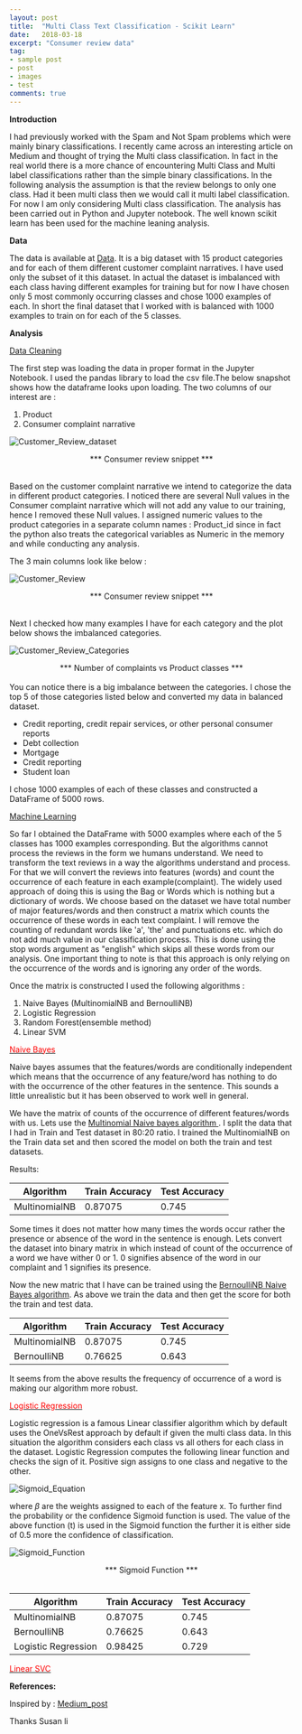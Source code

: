 ```yaml
---
layout: post
title:  "Multi Class Text Classification - Scikit Learn"
date:   2018-03-18
excerpt: "Consumer review data"
tag:
- sample post
- post
- images
- test
comments: true
---
```


**Introduction**

I had previously worked with the Spam and Not Spam problems which were mainly binary classifications. I recently came across an interesting article on Medium and thought of trying the Multi class classification. In fact in the real world there is a more chance of encountering Multi Class and Multi label classifications rather than the simple binary classifications. In the following analysis the assumption is that the review belongs to only one class. Had it been multi class then we would call it multi label classification. For now I am only considering Multi class classification.
The analysis has been carried out in Python and Jupyter notebook. The well known scikit learn has been used for the machine leaning analysis.

**Data**

The data is available at [Data](https://catalog.data.gov/dataset/consumer-complaint-database). It is a big dataset with 15 product categories and for each of them different customer complaint narratives. I have used only the subset of it this dataset. In actual the dataset is imbalanced with each class having different examples for training but for now I have chosen only 5 most commonly occurring classes and chose 1000 examples of each. In short the final dataset that I worked with is balanced with 1000 examples to train on for each of the 5 classes.

**Analysis**

<u> Data Cleaning </u>

The first step was loading the data in proper format in the Jupyter Notebook. I used the pandas library to load the csv file.The below snapshot shows how the dataframe looks upon loading. The two columns of our interest are :

 1. Product
 2. Consumer complaint narrative

![Customer_Review_dataset](../imgs/Consumer_dataframe.PNG)
<center>*** Consumer review snippet *** </center> <br>

Based on the customer complaint narrative we intend to categorize the data in different product categories. I noticed there are several Null values in the Consumer complaint narrative which will not add any value to our training, hence I removed these Null values.
I assigned numeric values to the product categories in a separate column names : Product_id since in fact the python also treats the categorical variables as Numeric in the memory and while conducting any analysis.

The 3 main columns look like below :
<br>

![Customer_Review](../imgs/Customer_narrative.PNG)

<center>*** Consumer review snippet *** </center>
<br>

Next I checked how many examples I have for each category and the plot below shows the imbalanced categories.

![Customer_Review_Categories](../imgs/Complaint_Counts_with_titles.png)
<center>
*** Number of complaints vs Product classes ***
</center>
<br>
You can notice there is a big imbalance between the categories. I chose the top 5 of those categories listed below and converted my data in balanced dataset.

- Credit reporting, credit repair services, or other personal consumer reports
- Debt collection
- Mortgage
- Credit reporting
- Student loan

I chose 1000 examples of each of these classes and constructed a DataFrame of 5000 rows.

<u> Machine Learning </u>

So far I obtained the DataFrame with 5000 examples where each of the 5 classes has 1000 examples corresponding. But the algorithms cannot process the reviews in the form we humans understand. We need to transform the text reviews in a way the algorithms understand and process.
For that we will convert the reviews into features (words) and count the occurrence of each feature in each example(complaint).
The widely used approach of doing this is using the Bag or Words which is nothing but a dictionary of words. We choose based on the dataset we have total number of major features/words and then construct a matrix which counts the occurrence of these words in each text complaint. I will remove the counting of redundant words like 'a', 'the' and punctuations etc. which do not add much value in our classification process. This is done using the stop words argument as "english" which skips all these words from our analysis. One important thing to note is that this approach is only relying on the occurrence of the words and is ignoring any order of the words.

Once the matrix is constructed I used the following algorithms :

1. Naive Bayes (MultinomialNB and BernoulliNB)
2. Logistic Regression
3. Random Forest(ensemble method)
4. Linear SVM

<u> <span style='color: red'> Naive Bayes </span> </u>

Naive bayes assumes that the features/words are conditionally independent which means that the occurrence of any feature/word has nothing to do with the occurrence of the other features in the sentence. This sounds a little unrealistic but it has been observed to work well in general.

We have the matrix of counts of the occurrence of different features/words with us. Lets use the <u>Multinomial Naive bayes algorithm </u>. I split the data that I had in Train and Test dataset in 80:20 ratio.
I trained the MultinomialNB on the Train data set and then scored the model on both the train and test datasets.

Results:

| Algorithm  | Train Accuracy  | Test Accuracy  |
|---|---|---|
| MultinomialNB  | 0.87075   |0.745   |

Some times it does not matter how many times the words occur rather the presence or absence of the word in the sentence is enough. Lets convert the dataset into binary matrix in which instead of count of the occurrence of a word we have wither 0 or 1. 0 signifies absence of the word in our complaint and 1 signifies its presence.

Now the new matric that I have can be trained using the <u>BernoulliNB Naive Bayes algorithm</u>. As above we train the data and then get the score for both the train and test data.

| Algorithm  | Train Accuracy  | Test Accuracy  |
|---|---|---|
| MultinomialNB  | 0.87075   |0.745   |
| BernoulliNB  | 0.76625   |0.643   |

It seems from the above results the frequency of occurrence of a word is making our algorithm more robust.

<u><span style='color: red'> Logistic Regression </span> </u>

Logistic regression is a famous Linear classifier algorithm which by default uses the OneVsRest approach by default if given the multi class data. In this situation the algorithm considers each class vs all others for each class in the dataset.  Logistic Regression computes the following linear function and checks the sign of it.
Positive sign assigns to one class and negative to the other.

![Sigmoid_Equation](../imgs/Sigmoid_equation.PNG)

 where $\beta$  are the weights assigned to each of the feature x. To further find the probability or the confidence Sigmoid function is used. The value of the above function (t) is used in the Sigmoid function the further it is either side of 0.5 more the confidence of classification.

![Sigmoid_Function](../imgs/Sigmoid_Function.png)

<center>
*** Sigmoid Function ***
</center>
<br>

| Algorithm  | Train Accuracy  | Test Accuracy  |
|---|---|---|
| MultinomialNB  | 0.87075   |0.745   |
| BernoulliNB  | 0.76625   |0.643   |
| Logistic Regression  | 0.98425   | 0.729  |

<u> <span style='color: red'>Linear SVC </span> </u>

**References:**

Inspired by : [Medium_post](https://towardsdatascience.com/multi-class-text-classification-with-scikit-learn-12f1e60e0a9f)

Thanks Susan li
